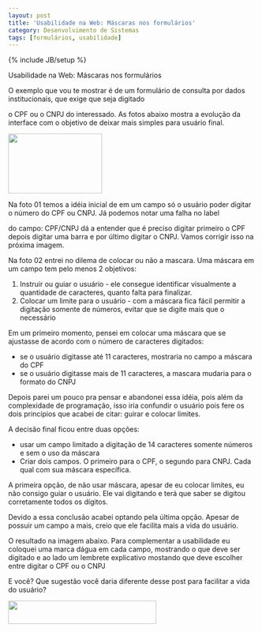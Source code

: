 ```yaml
---
layout: post
title: 'Usabilidade na Web: Máscaras nos formulários'
category: Desenvolvimento de Sistemas
tags: [formulários, usabilidade]
---
```


{% include JB/setup %}


Usabilidade na Web: Máscaras nos formulários

O exemplo que vou te mostrar é de um formulário de consulta por dados institucionais, que exige que seja digitado

o CPF ou o CNPJ do interessado. As fotos abaixo mostra a evolução da interface com o objetivo de deixar mais simples para usuário final.

<a href="http://valeriofarias.com/wp-content/uploads/2012/05/form-barra.jpg"><img src="http://valeriofarias.com/wp-content/uploads/2012/05/form-barra.jpg" alt="" title="form-barra" width="190" height="121" class="aligncenter size-full wp-image-399" /></a>

Na foto 01 temos a idéia inicial de em um campo só o usuário poder digitar o número do CPF ou CNPJ. Já podemos notar uma falha no label

do campo: CPF/CNPJ   dá a entender que é preciso digitar primeiro o CPF depois digitar uma barra e por último digitar o CNPJ. Vamos corrigir isso na próxima imagem.

Na foto 02 entrei no dilema de colocar ou não a mascara. Uma máscara em um campo tem pelo menos 2 objetivos:

1. Instruir ou guiar o usuário - ele consegue identificar visualmente a quantidade de caracteres, quanto falta para finalizar.
2. Colocar um limite para o usuário - com a máscara fica fácil permitir a digitação somente de números, evitar que se digite mais que o necessário

Em um primeiro momento, pensei em colocar uma máscara que se ajustasse de acordo com o número de caracteres digitados:
- se o usuário digitasse até 11 caracteres, mostraria no campo a máscara do CPF
- se o usuário digitasse mais de 11 caracteres, a mascara mudaria para o formato do CNPJ

Depois parei um pouco pra pensar e abandonei essa idéia, pois além da complexidade de programação, isso iria confundir o usuário pois fere os dois princípios que acabei de citar: guirar e colocar limites.

A decisão final ficou entre duas opções:
- 	usar um campo limitado a digitação de 14 caracteres somente números e sem o uso da máscara
- 	Criar dois campos. O primeiro para o CPF, o segundo para CNPJ. Cada qual com sua máscara específica.

A primeira opção, de não usar máscara, apesar de eu colocar limites, eu não consigo guiar o usuário. Ele vai digitando e terá que saber se digitou corretamente todos os dígitos. 

Devido a essa conclusão acabei optando pela última opção. Apesar de possuir um campo a mais, creio que ele facilita mais a vida do usuário. 

O resultado na imagem abaixo. Para complementar a usabilidade eu coloquei uma marca dágua em cada campo, mostrando o que deve ser digitado e ao lado um lembrete explicativo mostando que deve escolher entre digitar o CPF ou o CNPJ

E você? Que sugestão você daria diferente desse post para facilitar a vida do usuário?

<a href="http://valeriofarias.com/wp-content/uploads/2012/05/form-final.jpg"><img src="http://valeriofarias.com/wp-content/uploads/2012/05/form-final-300x47.jpg" alt="" title="form-final" width="300" height="47" class="aligncenter size-medium wp-image-400" /></a>
